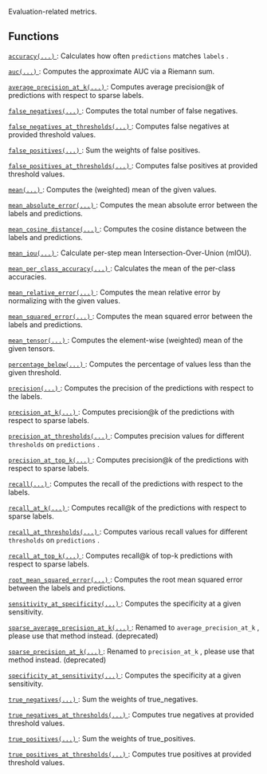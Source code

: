 Evaluation-related metrics.

## Functions
[ `accuracy(...)` ](https://tensorflow.google.cn/api_docs/python/tf/compat/v1/metrics/accuracy): Calculates how often  `predictions`  matches  `labels` .

[ `auc(...)` ](https://tensorflow.google.cn/api_docs/python/tf/compat/v1/metrics/auc): Computes the approximate AUC via a Riemann sum.

[ `average_precision_at_k(...)` ](https://tensorflow.google.cn/api_docs/python/tf/compat/v1/metrics/average_precision_at_k): Computes average precision@k of predictions with respect to sparse labels.

[ `false_negatives(...)` ](https://tensorflow.google.cn/api_docs/python/tf/compat/v1/metrics/false_negatives): Computes the total number of false negatives.

[ `false_negatives_at_thresholds(...)` ](https://tensorflow.google.cn/api_docs/python/tf/compat/v1/metrics/false_negatives_at_thresholds): Computes false negatives at provided threshold values.

[ `false_positives(...)` ](https://tensorflow.google.cn/api_docs/python/tf/compat/v1/metrics/false_positives): Sum the weights of false positives.

[ `false_positives_at_thresholds(...)` ](https://tensorflow.google.cn/api_docs/python/tf/compat/v1/metrics/false_positives_at_thresholds): Computes false positives at provided threshold values.

[ `mean(...)` ](https://tensorflow.google.cn/api_docs/python/tf/compat/v1/metrics/mean): Computes the (weighted) mean of the given values.

[ `mean_absolute_error(...)` ](https://tensorflow.google.cn/api_docs/python/tf/compat/v1/metrics/mean_absolute_error): Computes the mean absolute error between the labels and predictions.

[ `mean_cosine_distance(...)` ](https://tensorflow.google.cn/api_docs/python/tf/compat/v1/metrics/mean_cosine_distance): Computes the cosine distance between the labels and predictions.

[ `mean_iou(...)` ](https://tensorflow.google.cn/api_docs/python/tf/compat/v1/metrics/mean_iou): Calculate per-step mean Intersection-Over-Union (mIOU).

[ `mean_per_class_accuracy(...)` ](https://tensorflow.google.cn/api_docs/python/tf/compat/v1/metrics/mean_per_class_accuracy): Calculates the mean of the per-class accuracies.

[ `mean_relative_error(...)` ](https://tensorflow.google.cn/api_docs/python/tf/compat/v1/metrics/mean_relative_error): Computes the mean relative error by normalizing with the given values.

[ `mean_squared_error(...)` ](https://tensorflow.google.cn/api_docs/python/tf/compat/v1/metrics/mean_squared_error): Computes the mean squared error between the labels and predictions.

[ `mean_tensor(...)` ](https://tensorflow.google.cn/api_docs/python/tf/compat/v1/metrics/mean_tensor): Computes the element-wise (weighted) mean of the given tensors.

[ `percentage_below(...)` ](https://tensorflow.google.cn/api_docs/python/tf/compat/v1/metrics/percentage_below): Computes the percentage of values less than the given threshold.

[ `precision(...)` ](https://tensorflow.google.cn/api_docs/python/tf/compat/v1/metrics/precision): Computes the precision of the predictions with respect to the labels.

[ `precision_at_k(...)` ](https://tensorflow.google.cn/api_docs/python/tf/compat/v1/metrics/precision_at_k): Computes precision@k of the predictions with respect to sparse labels.

[ `precision_at_thresholds(...)` ](https://tensorflow.google.cn/api_docs/python/tf/compat/v1/metrics/precision_at_thresholds): Computes precision values for different  `thresholds`  on  `predictions` .

[ `precision_at_top_k(...)` ](https://tensorflow.google.cn/api_docs/python/tf/compat/v1/metrics/precision_at_top_k): Computes precision@k of the predictions with respect to sparse labels.

[ `recall(...)` ](https://tensorflow.google.cn/api_docs/python/tf/compat/v1/metrics/recall): Computes the recall of the predictions with respect to the labels.

[ `recall_at_k(...)` ](https://tensorflow.google.cn/api_docs/python/tf/compat/v1/metrics/recall_at_k): Computes recall@k of the predictions with respect to sparse labels.

[ `recall_at_thresholds(...)` ](https://tensorflow.google.cn/api_docs/python/tf/compat/v1/metrics/recall_at_thresholds): Computes various recall values for different  `thresholds`  on  `predictions` .

[ `recall_at_top_k(...)` ](https://tensorflow.google.cn/api_docs/python/tf/compat/v1/metrics/recall_at_top_k): Computes recall@k of top-k predictions with respect to sparse labels.

[ `root_mean_squared_error(...)` ](https://tensorflow.google.cn/api_docs/python/tf/compat/v1/metrics/root_mean_squared_error): Computes the root mean squared error between the labels and predictions.

[ `sensitivity_at_specificity(...)` ](https://tensorflow.google.cn/api_docs/python/tf/compat/v1/metrics/sensitivity_at_specificity): Computes the specificity at a given sensitivity.

[ `sparse_average_precision_at_k(...)` ](https://tensorflow.google.cn/api_docs/python/tf/compat/v1/metrics/sparse_average_precision_at_k): Renamed to  `average_precision_at_k` , please use that method instead. (deprecated)

[ `sparse_precision_at_k(...)` ](https://tensorflow.google.cn/api_docs/python/tf/compat/v1/metrics/sparse_precision_at_k): Renamed to  `precision_at_k` , please use that method instead. (deprecated)

[ `specificity_at_sensitivity(...)` ](https://tensorflow.google.cn/api_docs/python/tf/compat/v1/metrics/specificity_at_sensitivity): Computes the specificity at a given sensitivity.

[ `true_negatives(...)` ](https://tensorflow.google.cn/api_docs/python/tf/compat/v1/metrics/true_negatives): Sum the weights of true_negatives.

[ `true_negatives_at_thresholds(...)` ](https://tensorflow.google.cn/api_docs/python/tf/compat/v1/metrics/true_negatives_at_thresholds): Computes true negatives at provided threshold values.

[ `true_positives(...)` ](https://tensorflow.google.cn/api_docs/python/tf/compat/v1/metrics/true_positives): Sum the weights of true_positives.

[ `true_positives_at_thresholds(...)` ](https://tensorflow.google.cn/api_docs/python/tf/compat/v1/metrics/true_positives_at_thresholds): Computes true positives at provided threshold values.

